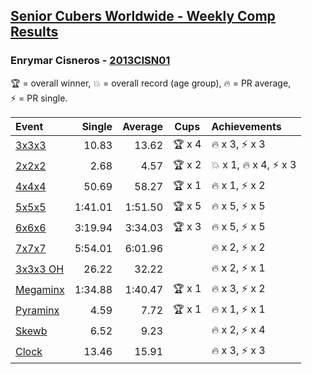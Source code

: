 <style>table {white-space: nowrap;}</style>

## [Senior Cubers Worldwide - Weekly Comp Results](/scw-comp/results/)
### Enrymar Cisneros - [2013CISN01](https://www.worldcubeassociation.org/persons/2013CISN01)

<span style="white-space: nowrap;">🏆 = overall winner</span>, <span style="white-space: nowrap;">💥 = overall record (age group)</span>, <span style="white-space: nowrap;">🔥 = PR average</span>, <span style="white-space: nowrap;">⚡ = PR single</span>.

| Event | Single | Average | Cups | Achievements|
| :-- | --: | --: | :--: | :-- |
| [3x3x3](333.md) | 10.83 | 13.62 | 🏆 x 4 | 🔥 x 3, ⚡ x 3 |
| [2x2x2](222.md) | 2.68 | 4.57 | 🏆 x 2 | 💥 x 1, 🔥 x 4, ⚡ x 3 |
| [4x4x4](444.md) | 50.69 | 58.27 | 🏆 x 1 | 🔥 x 1, ⚡ x 2 |
| [5x5x5](555.md) | 1:41.01 | 1:51.50 | 🏆 x 5 | 🔥 x 5, ⚡ x 5 |
| [6x6x6](666.md) | 3:19.94 | 3:34.03 | 🏆 x 3 | 🔥 x 5, ⚡ x 5 |
| [7x7x7](777.md) | 5:54.01 | 6:01.96 |  | 🔥 x 2, ⚡ x 2 |
| [3x3x3 OH](333oh.md) | 26.22 | 32.22 |  | 🔥 x 2, ⚡ x 1 |
| [Megaminx](minx.md) | 1:34.88 | 1:40.47 | 🏆 x 1 | 🔥 x 3, ⚡ x 2 |
| [Pyraminx](pyram.md) | 4.59 | 7.72 | 🏆 x 1 | 🔥 x 1, ⚡ x 1 |
| [Skewb](skewb.md) | 6.52 | 9.23 |  | 🔥 x 2, ⚡ x 4 |
| [Clock](clock.md) | 13.46 | 15.91 |  | 🔥 x 3, ⚡ x 3 |

<!-- Global site tag (gtag.js) - Google Analytics -->
<script async src="https://www.googletagmanager.com/gtag/js?id=UA-86348435-3"></script>
<script>window.dataLayer = window.dataLayer || []; function gtag() {dataLayer.push(arguments);} gtag('js', new Date()); gtag('config', 'UA-86348435-3');</script>

